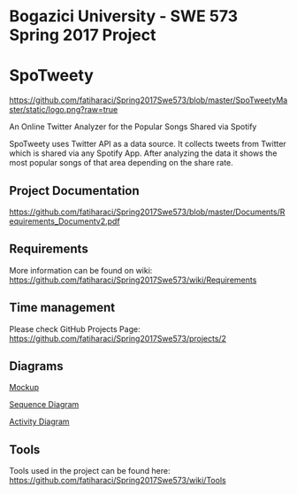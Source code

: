 # Bogazici University - SWE 573 Spring 2017 Project
# SpoTweety
https://github.com/fatiharaci/Spring2017Swe573/blob/master/SpoTweetyMaster/static/logo.png?raw=true

An Online Twitter Analyzer for the Popular Songs Shared via Spotify

SpoTweety uses Twitter API as a data source. It collects tweets from Twitter which is shared via any Spotify App. After analyzing the data it shows the most popular songs of that area depending on the share rate.


## Project Documentation
https://github.com/fatiharaci/Spring2017Swe573/blob/master/Documents/Requirements_Documentv2.pdf

## Requirements
More information can be found on wiki:
https://github.com/fatiharaci/Spring2017Swe573/wiki/Requirements

## Time management
Please check GitHub Projects Page:
https://github.com/fatiharaci/Spring2017Swe573/projects/2

## Diagrams
[Mockup](https://github.com/fatiharaci/Spring2017Swe573/blob/master/Documents/Pics/mockup.png?raw=true)

[Sequence Diagram](https://github.com/fatiharaci/Spring2017Swe573/blob/master/Documents/Pics/SeqDiag.png?raw=true)

[Activity Diagram](https://github.com/fatiharaci/Spring2017Swe573/blob/master/Documents/Pics/ActDiag.png?raw=true)

## Tools
Tools used in the project can be found here: https://github.com/fatiharaci/Spring2017Swe573/wiki/Tools
